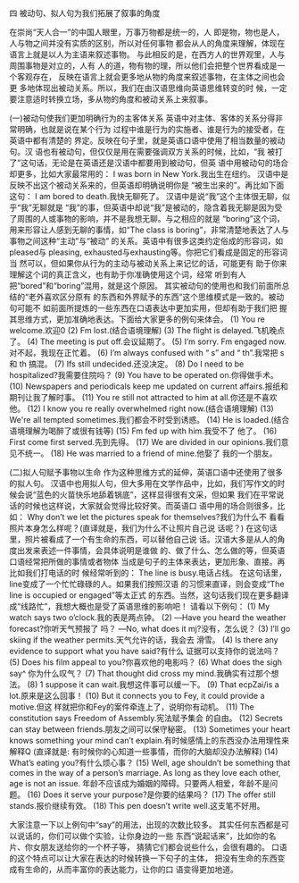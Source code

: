 四
被动句、拟人句为我们拓展了叙事的角度

在崇尚“天人合一”的中国人眼里，万事万物都是统一的，人 即是物，物也是人，人与物之间并没有实质的区别，所以对任何事物 都会从人的角度来理解，体现在语言上就是以人为主语来叙述事物。 与此相反的是，在西方人的世界观里，人与周围事物是对立的，人有 人的道，物有物的理，所以他们会把整个世界看成是一个客观存在， 反映在语言上就会更多地从物的角度来叙述事物，在主体之间也会更 多地体现出被动关系。所以，我们在由汉语思维向英语思维转变的时 候，一定要注意适时转换立场，多从物的角度和被动关系上来叙事。

(一)被动句使我们更加明确行为的主客体关系
英语中对主体、客体的关系分得非常明确，也就是说在某个行为 过程中谁是行为的实施者、谁是行为的接受者，在英语中都有清楚的 界定。反映在句子里，就是英语口语中使用了相当数量的被动句。汉 语也有被动句，但仅仅是用在需要强调双方关系的时候，比如，“我 被打了”这句话，无论是在英语还是汉语中都要用到被动句，但英 语中用被动句的场合却更多，比如大家最常用的：
I was born in New York.我出生在纽约。
汉语中是反映不出这个被动关系来的，但英语却明确说明你是 “被生岀来的”。再比如下面这句：
I am bored to death.我快无聊死了。
汉语中是说“我”这个主体很无聊，似乎“我”无聊就是 “我”的事，但英语中却说“我”是被动的，隐含着我无聊是因为受 了周围的人或事物的影响，并不是我想无聊。与之相应的就是 “boring”这个词，用来形容让人感到无聊的事情，如“The class is boring”，非常清楚地表达了人与事物之间这种“主动”与“被动” 的关系。英语中有很多这类约定俗成的形容词，如pleased与 pleasing, exhausted与exhausting等。你把它们看成是固定的形容词当 然可以，但如果你从行为的主动与被动关系上来记忆的话，可能更有 助于你来理解这个词的真正含义，也有助于你准确使用这个词，经常 听到有人把“bored”和“boring”混用，就是这个原因。
其实被动句的使用也和我们前面所总结的“老外喜欢区分原有 的东西和外界赋予的东西”这个思维模式是一致的。被动句可能不 如前面所提炼的一些东西在口语表达中更加实用，但却有助于我们把 握其思维方式，更加准确地表达。下面给大家更多的例句来体会。
(1) You re welcome.欢迎0
(2) Fm lost.(结合语境理解)
(3) The flight is delayed.飞机晚点了。
(4) The meeting is put off.会议延期了。
(5) I’m sorry. Fm engaged now.对不起，我现在正忙着。
(6) I’m always confused with “ s” and “ th”.我常把 s 和 th 搞混。
(7) Ifs still undecided.还没决定。
(8) Do I need to be hospitalized?我需要住院吗？
(9) You have to be operated on.你得做手术。
(10) Newspapers and periodicals keep me updated on current affairs.报纸和期刊让我了解时事。
(11) You re still not attracted to him at all.你还是不喜欢他。
(12) I know you re really overwhelmed right now.(结合语境理解)
(13) We're all tempted sometimes.我们都会不时受到诱惑。 
(14) He is loaded.(结合语境理解为喝醉了或很有钱等) 
(15) Fm fed up with him.我受不了 他了。 
(16) First come first served.先到先得。 
(17) We are divided in our opinions.我们意见不统一。 
(18) He was married to a friend of mine.他娶了 我的一个朋友。 

(二)拟人句赋予事物以生命 
作为这种思维方式的延伸，英语口语中还使用了很多的拟人句。 汉语中也用拟人句，但大多用在文学作品中，比如，我们写作文的时 候会说“蓝色的火苗快乐地舔着锅底”，这样显得很有文采，但如果 我们在平常说话的时候也这样说，大家就会觉得比较好笑。而英语口 语中用的场合则很多，比如： 
Why don’t we let the pictures speak for themselves?我们为什么不 看看照片本身怎么样呢？(直译就是，我们为什么不让照片自己说 话呢？) 
在这句话里，照片被看成了一个有生命的东西，可以替他自己说 话。汉语大多是从人的角度出发来表述一件事情，会具体说明是谁做 的、做了什么、怎么做的等，但英语口语经常把所做的事情或者物体 当成是句子的主体来表达，更加形象、直接。再比如我们打电话的时 候经常听到的： 
The line is busy.电话占线。 
在这句话里，line变成了一个忙忙碌碌的人。如果我们按照汉语 的习惯来直译，则会变成“The line is occupied or engaged”等太正式 的东西。当然，这句话我们现在更多翻译成“线路忙”，我想大概也是受了英语思维的影响吧！ 
请看以下例句： 
(1) My watch says two o’clock.我的表是两点钟。 
(2) —Have you heard the weather forecast?你听天气预报了 吗？ —No, what does it mj?没有，怎么说？ 
(3) I’ll go skiing if the weather permits.天气允许的话，我会去 滑雪。 
(4) Is there any evidence to support what you have said?有什么 证据可以支持你的说法吗？ 
(5) Does his film appeal to you?你喜欢他的电影吗？ 
(6) What does the sigh say^ 你为什么叹气？ 
(7) That thought did cross my mind.我确实有过那个想法。 
(8) 1 suppose it can wait.我想这件事可以缓一下。 
(9) That ecpZai/is a lot.原来是这么回事！ 
(10) But it connects you to Fey, it could provide a motive.但这 样就把你和Fey的案件牵连上了，说明你有动机。 
(11) The constitution says Freedom of Assembly.宪法赋予集会 的自由。 
(12) Secrets can stay between friends.朋友之间可以保守秘密。 (13) Sometimes your heart knows something your mind can’t 
explain.有时候感情上的东西没办法用理性来解释Q (直译就是: 有时候你的心知道一些事情，而你的大脑却没办法解释) 
(14) What’s eating you?有什么烦心事？ 
(15) Well, age shouldn’t be something that comes in the way of a person’s marriage. As long as they love each other, age is not an issue. 
年龄不应该成为婚姻的障碍。只要两人相爱，年龄不是问题。 
(16) Does it serve your purpose?是你要的结果吗？ 
(17) The offer still stands.报价继续有效。 
(18) This pen doesn’t write well.这支笔不好用。

大家注意一下以上例句中“say”的用法，出现的次数比较多。 其实任何东西都是可以说话的，你们可以做个实验，让你身边的一些 东西“说起话来”，比如你的名片、你女朋友送给你的一个杯子等， 猜猜它们都会说些什么，会很有趣的。 
口语的这个特点可以让大家在表达的时候转换一下句子的主体， 把没有生命的东西变成有生命的，从而丰富你的表达能力，让你的口 语变得更加地道。